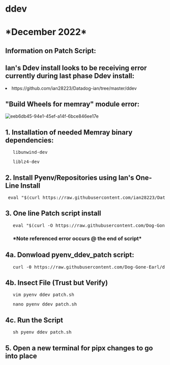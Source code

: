 # ddev
<h1>*December 2022*</h1>
<h2>Information on Patch Script:</h2>
<h2>Ian's Ddev install looks to be receiving error currently during last phase Ddev install:</h2>
        <li>https://github.com/ian28223/Datadog-ian/tree/master/ddev</li>
<h2>"Build Wheels for memray" module error:</h2>

![eeb6db45-94e1-45ef-a14f-6bce846ee17e](https://user-images.githubusercontent.com/107069502/207773531-dd29d629-e4b9-4b7f-b5e6-96c66fd834c4.jpg)

<h2>1. Installation of needed Memray binary dependencies:</h2>
<ul><pre>libunwind-dev</pre></ul>
<ul><pre>liblz4-dev</pre></ul>
        
<h2>2. Install Pyenv/Repositories using Ian's One-Line Install</h2>
<pre> eval "$(curl https://raw.githubusercontent.com/ian28223/Datadog-ian/master/ddev/pyenv_ddev_setup.sh)"</pre>
<h2>3. One line Patch script install</h2>
<ul><pre>eval "$(curl -O h</span>ttps://raw.githubusercontent.com/Dog-Gone-Earl/ddev/main/pyenv_ddev_patch.sh)"</ul>
<ul><h3>*Note referenced error occurs @ the end of script*</h3></ul></pre>
<h2>4a. Donwload pyenv_ddev_patch script:</h2>
<ul><pre>curl -0 h</span>ttps://raw.githubusercontent.com/Dog-Gone-Earl/ddev/main/pyenv_ddev_patch.sh</pre></ul>
<h2>4b. Insect File (Trust but Verify)</h2>
<ul><pre>vim pyenv_ddev_patch.sh</pre></ul>
<ul><pre>nano pyenv_ddev_patch.sh</pre></ul>
        
<h2>4c. Run the Script</h2>
<ul><pre>sh pyenv_ddev_patch.sh</pre></ul>

<h2>5. Open a new terminal for pipx changes to go into place<h2>

